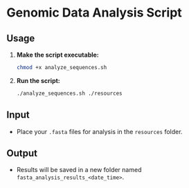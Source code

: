# Genomic Data Analysis Script

## Usage

1. **Make the script executable:**
    ```bash
    chmod +x analyze_sequences.sh
    ```

2. **Run the script:**
    ```bash
    ./analyze_sequences.sh ./resources
    ```

## Input

- Place your `.fasta` files for analysis in the `resources` folder.

## Output

- Results will be saved in a new folder named `fasta_analysis_results_<date_time>`.